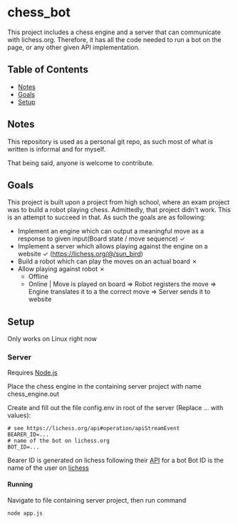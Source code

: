 # chess_bot
This project includes a chess engine and a server that can communicate with lichess.org. Therefore, it has all the code needed to run a bot on the page, or any other given API implementation.

## Table of Contents
* [Notes](#notes)
* [Goals](#goals)
* [Setup](#setup)

## Notes
This repository is used as a personal git repo, as such most of what is written is informal and for myself. 

That being said, anyone is welcome to contribute.

## Goals
This project is built upon a project from high school, where an exam project was to build a robot playing chess. Admittedly, that project didn't work. This is an attempt to succeed in that.
As such the goals are as following:
* Implement an engine which can output a meaningful move as a response to given input(Board state / move sequence) ✓
* Implement a server which allows playing against the engine on a website ✓ (https://lichess.org/@/sun_bird)
* Build a robot which can play the moves on an actual board ✗
* Allow playing against robot ✗
  * Offline
  * Online | Move is played on board => Robot registers the move => Engine translates it to a the correct move => Server sends it to website

## Setup
Only works on Linux right now

### Server
Requires [Node.js](https://nodejs.org)

Place the chess engine in the containing server project with name chess_engine.out

Create and fill out the file config.env in root of the server (Replace ... with values):
```
# see https://lichess.org/api#operation/apiStreamEvent
BEARER_ID=...
# name of the bot on lichess.org
BOT_ID=...
```
Bearer ID is generated on lichess following their [API](https://lichess.org/api#operation/botAccountUpgrade) for a bot
Bot ID is the name of the user on [lichess](https://lichess.org)

#### Running
Navigate to file containing server project, then run command
``` 
node app.js
```
